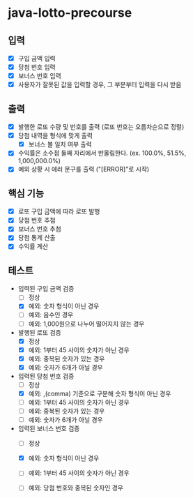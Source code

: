 # java-lotto-precourse

## 입력

- [x] 구입 금액 입력
- [x] 당첨 번호 입력
- [x] 보너스 번호 입력
- [x] 사용자가 잘못된 값을 입력할 경우, 그 부분부터 입력을 다시 받음

## 출력

- [x] 발행한 로또 수량 및 번호를 출력 (로또 번호는 오름차순으로 정렬)
- [x] 당첨 내역을 형식에 맞게 출력
    - [x] 보너스 볼 일치 여부 출력
- [x] 수익률은 소수점 둘째 자리에서 반올림한다. (ex. 100.0%, 51.5%, 1,000,000.0%)
- [x] 예외 상황 시 에러 문구를 출력 ("[ERROR]"로 시작)

## 핵심 기능

- [x] 로또 구입 금액에 따라 로또 발행
- [x] 당첨 번호 추첨
- [x] 보너스 번호 추첨
- [x] 당첨 통계 산출
- [x] 수익률 계산

## 테스트

- 입력된 구입 금액 검증
    - [ ] 정상
    - [x] 예외: 숫자 형식이 아닌 경우
    - [ ] 예외: 음수인 경우
    - [ ] 예외: 1,000원으로 나누어 떨어지지 않는 경우

- 발행된 로또 검증
    - [x] 정상
    - [x] 예외: 1부터 45 사이의 숫자가 아닌 경우
    - [x] 예외: 중복된 숫자가 있는 경우
    - [x] 예외: 숫자가 6개가 아닐 경우

- 입력된 당첨 번호 검증
    - [ ] 정상
    - [x] 예외: ,(comma) 기준으로 구분해 숫자 형식이 아닌 경우
    - [ ] 예외: 1부터 45 사이의 숫자가 아닌 경우
    - [ ] 예외: 중복된 숫자가 있는 경우
    - [ ] 예외: 숫자가 6개가 아닐 경우

- 입력된 보너스 번호 검증
    - [ ] 정상
    - [x] 예외: 숫자 형식이 아닌 경우
    - [ ] 예외: 1부터 45 사이의 숫자가 아닌 경우
    - [ ] 예외: 당첨 번호와 중복된 숫자인 경우



